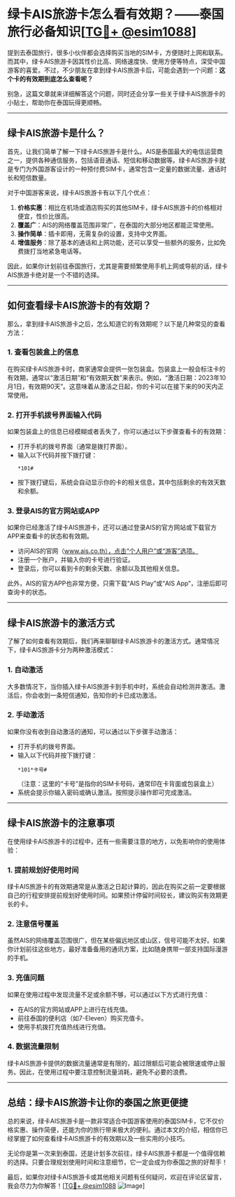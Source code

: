 # 绿卡AIS旅游卡怎么看有效期？——泰国旅行必备知识[[TG💪+ @esim1088](https://t.me/s/esim1088)]

提到去泰国旅行，很多小伙伴都会选择购买当地的SIM卡，方便随时上网和联系。而其中，绿卡AIS旅游卡因其性价比高、网络速度快、使用方便等特点，深受中国游客的喜爱。不过，不少朋友在拿到绿卡AIS旅游卡后，可能会遇到一个问题：**这个卡的有效期到底怎么查看呢？**

别急，这篇文章就来详细解答这个问题，同时还会分享一些关于绿卡AIS旅游卡的小贴士，帮助你在泰国玩得更顺畅。

---

## **绿卡AIS旅游卡是什么？**

首先，让我们简单了解一下绿卡AIS旅游卡是什么。AIS是泰国最大的电信运营商之一，提供各种通信服务，包括语音通话、短信和移动数据等。绿卡AIS旅游卡就是专门为外国游客设计的一种预付费SIM卡，通常包含一定量的数据流量、通话时长和短信数量。

对于中国游客来说，绿卡AIS旅游卡有以下几个优点：

1. **价格实惠**：相比在机场或酒店购买的其他SIM卡，绿卡AIS旅游卡的价格相对便宜，性价比很高。
2. **覆盖广**：AIS的网络覆盖范围非常广，在泰国的大部分地区都能正常使用。
3. **操作简单**：插卡即用，无需复杂的设置，支持中文界面。
4. **增值服务**：除了基本的通话和上网功能，还可以享受一些额外的服务，比如免费拨打当地紧急电话等。

因此，如果你计划前往泰国旅行，尤其是需要频繁使用手机上网或导航的话，绿卡AIS旅游卡绝对是一个不错的选择。

---

## **如何查看绿卡AIS旅游卡的有效期？**

那么，拿到绿卡AIS旅游卡之后，怎么知道它的有效期呢？以下是几种常见的查看方法：

### **1. 查看包装盒上的信息**
在购买绿卡AIS旅游卡时，商家通常会提供一张包装盒。包装盒上一般会标注卡的有效期，通常以“激活日期”和“有效期天数”来表示。例如，“激活日期：2023年10月1日，有效期90天”。这意味着从激活之日起，你的卡可以在接下来的90天内正常使用。

### **2. 打开手机拨号界面输入代码**
如果包装盒上的信息已经模糊或者丢失了，你可以通过以下步骤查看卡的有效期：

- 打开手机的拨号界面（通常是拨打界面）。
- 输入以下代码并按下拨打键：
  ```
  *101#
  ```
- 按下拨打键后，系统会自动显示你的卡的相关信息，其中包括剩余的有效天数和余额。

### **3. 登录AIS的官方网站或APP**
如果你已经激活了绿卡AIS旅游卡，还可以通过登录AIS的官方网站或下载官方APP来查看卡的状态和有效期。

- 访问AIS的官网（www.ais.co.th），点击“个人用户”或“游客”选项。
- 注册一个账户，并输入你的卡号进行验证。
- 登录后，你可以看到卡的剩余天数、余额以及其他相关信息。

此外，AIS的官方APP也非常方便，只需下载“AIS Play”或“AIS App”，注册后即可查询卡的状态。

---

## **绿卡AIS旅游卡的激活方式**

了解了如何查看有效期后，我们再来聊聊绿卡AIS旅游卡的激活方式。通常情况下，绿卡AIS旅游卡分为两种激活模式：

### **1. 自动激活**
大多数情况下，当你插入绿卡AIS旅游卡到手机中时，系统会自动检测并激活。激活后，你会收到一条短信通知，告知你的卡已成功激活。

### **2. 手动激活**
如果你没有收到自动激活的通知，可以通过以下步骤手动激活：

- 打开手机的拨号界面。
- 输入以下代码并按下拨打键：
  ```
  *101*卡号# 
  ```
  （注意：这里的“卡号”是指你的SIM卡号码，通常印在卡背面或包装盒上）
- 系统会提示你输入密码或确认激活。按照提示操作即可完成激活。

---

## **绿卡AIS旅游卡的注意事项**

在使用绿卡AIS旅游卡的过程中，还有一些需要注意的地方，以免影响你的使用体验：

### **1. 提前规划好使用时间**
绿卡AIS旅游卡的有效期通常是从激活之日起计算的，因此在购买之前一定要根据自己的行程安排提前规划好使用时间。如果预计停留时间较长，建议购买有效期更长的卡。

### **2. 注意信号覆盖**
虽然AIS的网络覆盖范围很广，但在某些偏远地区或山区，信号可能不太好。如果你计划前往这些地方，最好准备备用的通讯方案，比如随身携带一部支持国际漫游的手机。

### **3. 充值问题**
如果在使用过程中发现流量不足或余额不够，可以通过以下方式进行充值：
- 在AIS的官方网站或APP上进行在线充值。
- 前往泰国的便利店（如7-Eleven）购买充值卡。
- 使用手机拨打充值热线进行充值。

### **4. 数据流量限制**
绿卡AIS旅游卡提供的数据流量通常是有限的，超过限额后可能会被限速或停止服务。因此，在使用过程中要注意控制流量消耗，避免不必要的浪费。

---

## **总结：绿卡AIS旅游卡让你的泰国之旅更便捷**

总的来说，绿卡AIS旅游卡是一款非常适合中国游客使用的泰国SIM卡，它不仅价格实惠、操作简便，还能为你的旅行带来极大的便利。通过本文的介绍，相信你已经掌握了如何查看绿卡AIS旅游卡的有效期以及一些实用的小技巧。

无论你是第一次来到泰国，还是计划多次前往，绿卡AIS旅游卡都是一个值得信赖的选择。只要合理规划使用时间和注意细节，它一定会成为你泰国之旅的好帮手！

最后，如果你对绿卡AIS旅游卡或其他相关问题有任何疑问，欢迎在评论区留言，我会尽力为你解答！[[TG💪+ @esim1088](https://t.me/s/esim1088) ![Image](https://i.postimg.cc/4NQfJmqS/Snipaste-2025-05-13-00-14-12.png)]